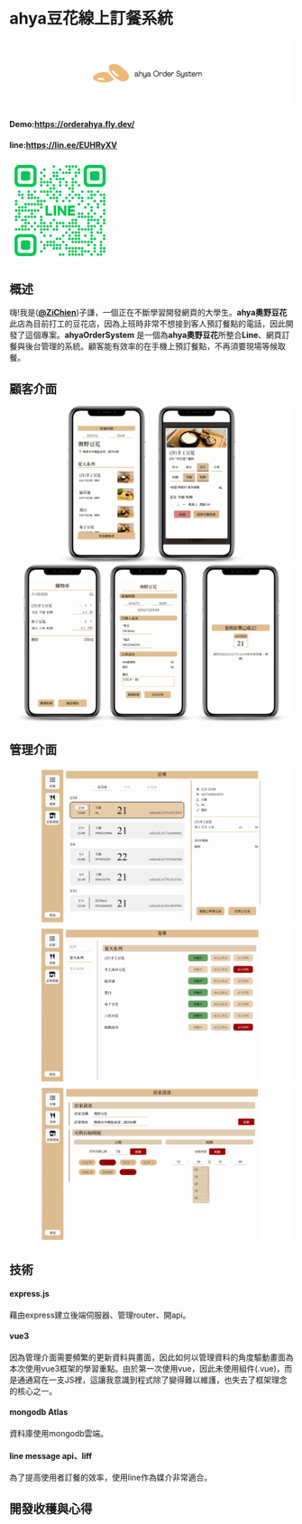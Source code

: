 # ahya豆花線上訂餐系統

![ahya Order System](https://github.com/ZiChien/ahyaOrderSystem/blob/readme/github/asset/ahyaCover.png)
#### Demo:<https://orderahya.fly.dev/>
#### line:<https://lin.ee/EUHRyXV> 
![line](https://github.com/ZiChien/ahyaOrderSystem/blob/readme/github/asset/linefriend.png)

## 概述

嗨!我是(**[@ZiChien](https://github.com/ZiChien)**)子謙，一個正在不斷學習開發網頁的大學生。**ahya奧野豆花** 此店為目前打工的豆花店，因為上班時非常不想接到客人預訂餐點的電話，因此開發了這個專案。**ahyaOrderSystem** 是一個為**ahya奧野豆花**所整合**Line**、網頁訂餐與後台管理的系統。顧客能有效率的在手機上預訂餐點，不再須要現場等候取餐。


## 顧客介面

![order1](https://github.com/ZiChien/ahyaOrderSystem/blob/readme/github/asset/1.png)
![order2](https://github.com/ZiChien/ahyaOrderSystem/blob/readme/github/asset/2.png)

## 管理介面

![admin1](https://github.com/ZiChien/ahyaOrderSystem/blob/readme/github/asset/4.png)
![admin2](https://github.com/ZiChien/ahyaOrderSystem/blob/readme/github/asset/5.png)
![admin3](https://github.com/ZiChien/ahyaOrderSystem/blob/readme/github/asset/6.png)

## 技術

#### express.js
藉由express建立後端伺服器、管理router、開api。

#### vue3
因為管理介面需要頻繁的更新資料與畫面，因此如何以管理資料的角度驅動畫面為本次使用vue3框架的學習重點。由於第一次使用vue，因此未使用組件(.vue)，而是通通寫在一支JS裡，這讓我意識到程式除了變得難以維護，也失去了框架理念的核心之一。

#### mongodb Atlas
資料庫使用mongodb雲端。

#### line message api、liff
為了提高使用者訂餐的效率，使用line作為媒介非常適合。


## 開發收穫與心得


